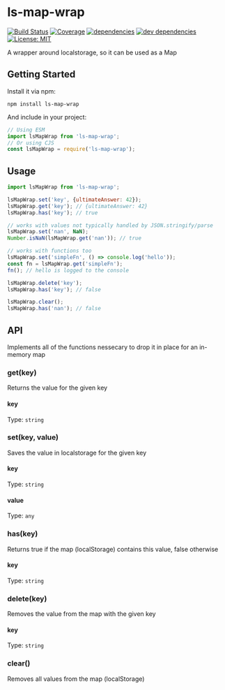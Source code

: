 # ls-map-wrap

[![Build Status][travis-image]][travis-url] [![Coverage][coveralls-image]][coveralls-url] [![dependencies][dependencies-image]][dependencies-url] [![dev dependencies][dev-dependencies-image]][dev-dependencies-url] [![License: MIT][MIT-image]][MIT-url]

A wrapper around localstorage, so it can be used as a Map

## Getting Started

Install it via npm:

```shell
npm install ls-map-wrap
```

And include in your project:

```javascript
// Using ESM
import lsMapWrap from 'ls-map-wrap';
// Or using CJS
const lsMapWrap = require('ls-map-wrap');
```

## Usage 

```javascript
import lsMapWrap from 'ls-map-wrap';

lsMapWrap.set('key', {ultimateAnswer: 42});
lsMapWrap.get('key'); // {ultimateAnswer: 42}
lsMapWrap.has('key'); // true

// works with values not typically handled by JSON.stringify/parse
lsMapWrap.set('nan', NaN);
Number.isNaN(lsMapWrap.get('nan')); // true

// works with functions too
lsMapWrap.set('simpleFn', () => console.log('hello'));
const fn = lsMapWrap.get('simpleFn');
fn(); // hello is logged to the console

lsMapWrap.delete('key');
lsMapWrap.has('key'); // false

lsMapWrap.clear();
lsMapWrap.has('nan'); // false
```

## API 

Implements all of the functions nessecary to drop it in place for an in-memory map

### get(key)

Returns the value for the given key

#### key

Type: `string`

### set(key, value)

Saves the value in localstorage for the given key

#### key

Type: `string`

#### value

Type: `any`

### has(key)

Returns true if the map (localStorage) contains this value, false otherwise

#### key

Type: `string`

### delete(key)

Removes the value from the map with the given key

#### key

Type: `string`

### clear()

Removes all values from the map (localStorage)

[travis-url]: https://travis-ci.org/mdvorscak/ls-map-wrap
[travis-image]: https://img.shields.io/travis/mdvorscak/ls-map-wrap/master.svg?style=flat-square

[coveralls-url]: https://coveralls.io/r/mdvorscak/ls-map-wrap?branch=master
[coveralls-image]: https://img.shields.io/coveralls/github/mdvorscak/ls-map-wrap/master.svg?style=flat-square

[dependencies-url]: https://david-dm.org/mdvorscak/ls-map-wrap
[dependencies-image]: https://img.shields.io/david/mdvorscak/ls-map-wrap.svg?style=flat-square

[dev-dependencies-url]: https://david-dm.org/mdvorscak/ls-map-wrap/?type=dev
[dev-dependencies-image]: https://img.shields.io/david/dev/mdvorscak/ls-map-wrap.svg?style=flat-square

[MIT-url]: https://opensource.org/licenses/MIT
[MIT-image]: https://img.shields.io/github/license/mashape/apistatus.svg?style=flat-square